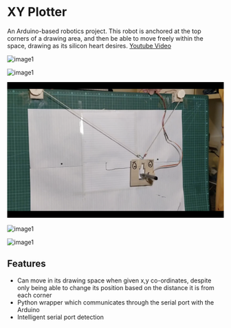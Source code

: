 # XY Plotter
An Arduino-based robotics project. This robot is anchored at the top corners of a drawing area, and then be able to move freely within the space, drawing as its silicon heart desires. 
[Youtube Video](https://youtu.be/Ub-ViXvHKfk)


![image1](readme_files/PB1.png)

![image1](readme_files/PB2.png)

![image1](readme_files/PB3.png)

![image1](readme_files/PB4.png)

![image1](readme_files/PB5.png)


## Features
* Can move in its drawing space when given x,y co-ordinates, despite only being able to change its position based on the distance it is from each corner
* Python wrapper which communicates through the serial port with the Arduino
* Intelligent serial port detection
